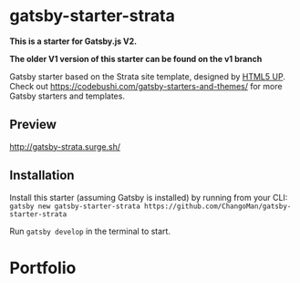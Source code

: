 # gatsby-starter-strata

**This is a starter for Gatsby.js V2.**

**The older V1 version of this starter can be found on the v1 branch**

Gatsby starter based on the Strata site template, designed by [HTML5 UP](https://html5up.net/strata). Check out https://codebushi.com/gatsby-starters-and-themes/ for more Gatsby starters and templates.

## Preview

http://gatsby-strata.surge.sh/

## Installation

Install this starter (assuming Gatsby is installed) by running from your CLI:
`gatsby new gatsby-starter-strata https://github.com/ChangoMan/gatsby-starter-strata`

Run `gatsby develop` in the terminal to start.
# Portfolio
